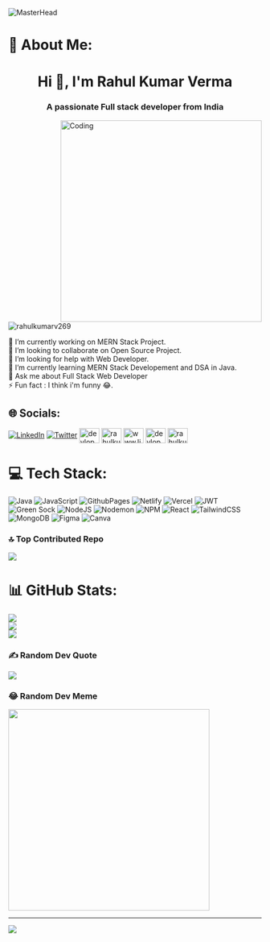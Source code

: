![MasterHead](https://drive.google.com/file/d/152IknajbXeOMAcArbbG0Qo7RmWgt4h2N/view?usp=sharing
)

# 💫 About Me:
<h1 align="center">Hi 👋, I'm Rahul Kumar Verma</h1>
<h3 align="center">A passionate Full stack developer from India</h3>
<img align="right" alt="Coding" width="400" src="https://mir-s3-cdn-cf.behance.net/project_modules/max_1200/3c00f6105775659.5f84899401909.gif">
<p align="left"> <img src="https://komarev.com/ghpvc/?username=rahulkumarv269&label=Profile%20views&color=0e75b6&style=flat" alt="rahulkumarv269" /> </p>

🔭 I’m currently working on MERN Stack Project.<br>👯 I’m looking to collaborate on Open Source Project.<br>🤝 I’m looking for help with Web Developer.<br>🌱 I’m currently learning MERN Stack Developement and DSA in Java.<br>💬 Ask me about Full  Stack Web Developer<br>⚡ Fun fact : I think i'm funny 😂.


## 🌐 Socials:
[![LinkedIn](https://img.shields.io/badge/LinkedIn-%230077B5.svg?logo=linkedin&logoColor=white)](https://linkedin.com/in/devrahhuljourney) [![Twitter](https://img.shields.io/badge/Twitter-%231DA1F2.svg?logo=Twitter&logoColor=white)](https://twitter.com/devrahuljourney) 
<a href="https://codepen.io/devrahuljourney" target="blank"><img align="center" src="https://raw.githubusercontent.com/rahuldkjain/github-profile-readme-generator/master/src/images/icons/Social/codepen.svg" alt="devloper_rahul" height="30" width="40" /></a>
<a href="https://twitter.com/devrahuljourney" target="blank"><img align="center" src="https://raw.githubusercontent.com/rahuldkjain/github-profile-readme-generator/master/src/images/icons/Social/twitter.svg" alt="rahulkumartwt" height="30" width="40" /></a>
<a href="https://linkedin.com/in/www.linkedin.com/in/rahul/devrahuljourney" target="blank"><img align="center" src="https://raw.githubusercontent.com/rahuldkjain/github-profile-readme-generator/master/src/images/icons/Social/linked-in-alt.svg" alt="www.linkedin.com/in/rahul/devrahuljourney" height="30" width="40" /></a>
<a href="https://www.leetcode.com/devrahuljourney" target="blank"><img align="center" src="https://raw.githubusercontent.com/rahuldkjain/github-profile-readme-generator/master/src/images/icons/Social/leet-code.svg" alt="devloper_rahul" height="30" width="40" /></a>
<a href="https://auth.geeksforgeeks.org/user/devrahuljourney" target="blank"><img align="center" src="https://raw.githubusercontent.com/rahuldkjain/github-profile-readme-generator/master/src/images/icons/Social/geeks-for-geeks.svg" alt="rahulkumzw7u" height="30" width="40" /></a>


# 💻 Tech Stack:
![Java](https://img.shields.io/badge/java-%23ED8B00.svg?style=plastic&logo=openjdk&logoColor=white) ![JavaScript](https://img.shields.io/badge/javascript-%23323330.svg?style=plastic&logo=javascript&logoColor=%23F7DF1E) ![GithubPages](https://img.shields.io/badge/github%20pages-121013?style=plastic&logo=github&logoColor=white) ![Netlify](https://img.shields.io/badge/netlify-%23000000.svg?style=plastic&logo=netlify&logoColor=#00C7B7) ![Vercel](https://img.shields.io/badge/vercel-%23000000.svg?style=plastic&logo=vercel&logoColor=white) ![JWT](https://img.shields.io/badge/JWT-black?style=plastic&logo=JSON%20web%20tokens) ![Green Sock](https://img.shields.io/badge/green%20sock-88CE02?style=plastic&logo=greensock&logoColor=white) ![NodeJS](https://img.shields.io/badge/node.js-6DA55F?style=plastic&logo=node.js&logoColor=white) ![Nodemon](https://img.shields.io/badge/NODEMON-%23323330.svg?style=plastic&logo=nodemon&logoColor=%BBDEAD) ![NPM](https://img.shields.io/badge/NPM-%23CB3837.svg?style=plastic&logo=npm&logoColor=white) ![React](https://img.shields.io/badge/react-%2320232a.svg?style=plastic&logo=react&logoColor=%2361DAFB) ![TailwindCSS](https://img.shields.io/badge/tailwindcss-%2338B2AC.svg?style=plastic&logo=tailwind-css&logoColor=white) ![MongoDB](https://img.shields.io/badge/MongoDB-%234ea94b.svg?style=plastic&logo=mongodb&logoColor=white) ![Figma](https://img.shields.io/badge/figma-%23F24E1E.svg?style=plastic&logo=figma&logoColor=white) ![Canva](https://img.shields.io/badge/Canva-%2300C4CC.svg?style=plastic&logo=Canva&logoColor=white)


### 🔝 Top Contributed Repo
![](https://github-contributor-stats.vercel.app/api?username=devrahuljourney&limit=5&theme=dracula&combine_all_yearly_contributions=true)

# 📊 GitHub Stats:
![](https://github-readme-stats.vercel.app/api?username=devrahuljourney&theme=dark&hide_border=false&include_all_commits=false&count_private=true)<br/>
![](https://github-readme-streak-stats.herokuapp.com/?user=devrahuljourney&theme=dark&hide_border=false)<br/>
![](https://github-readme-stats.vercel.app/api/top-langs/?username=devrahuljourney&theme=dark&hide_border=false&include_all_commits=false&count_private=true&layout=compact)



### ✍️ Random Dev Quote
![](https://quotes-github-readme.vercel.app/api?type=horizontal&theme=dark)

### 😂 Random Dev Meme
<img src='https://randommeme-five.vercel.app/' style="height: 400px;"/>

---
[![](https://visitcount.itsvg.in/api?id=devrahuljourney&icon=5&color=0)](https://visitcount.itsvg.in)

<!-- Proudly created with GPRM ( https://gprm.itsvg.in ) -->
